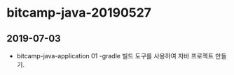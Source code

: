 # bitcamp-java-20190527

## 2019-07-03

- bitcamp-java-application 01
    -gradle 빌드 도구를 사용하여 자바 프로젝트 만들기.

    